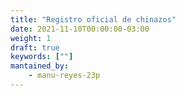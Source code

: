 ```yaml
---
title: "Registro oficial de chinazos"
date: 2021-11-10T00:00:00-03:00
weight: 1
draft: true
keywords: [""]
mantained_by:
    - manu-reyes-23p
---
```

